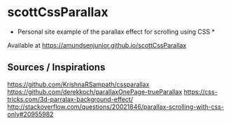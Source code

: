 # scottCssParallax
* Personal site example of the parallax effect for scrolling using CSS *

Available at https://amundsenjunior.github.io/scottCssParallax

## Sources / Inspirations
https://github.com/KrishnaRSampath/cssparallax
https://github.com/derekkoch/parallaxOnePage-trueParallax
https://css-tricks.com/3d-parralax-background-effect/
http://stackoverflow.com/questions/20021846/parallax-scrolling-with-css-only#20955982

